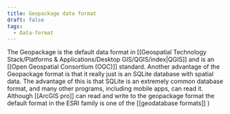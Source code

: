 ```yaml
---
title: Geopackage data format
draft: false
tags:
  - Data-format
---
```

 The Geopackage is the default data format in [[Geospatial Technology Stack/Platforms & Applications/Desktop GIS/QGIS/index|QGIS]] and is an [[Open Geospatial Consortium (OGC)]] standard. Another advantage of the Geopackage format is that it really just is an SQLite database with spatial data. The advantage of this is that SQLite is an extremely common database format, and many other programs, including mobile apps, can read it. Although [[ArcGIS pro]] can read and write to the geopackage format the default format in the ESRI family is one of the [[geodatabase formats]]  )
